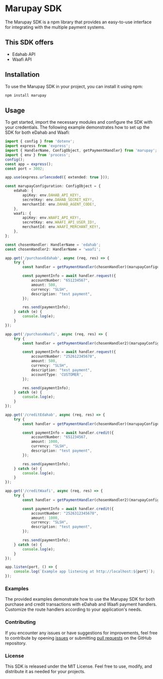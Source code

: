 # Marupay SDK

The Marupay SDK is a npm library that provides an easy-to-use interface for integrating with the multiple payment systems. 

## This SDK offers
- Edahab API
- Waafi API


## Installation

To use the Marupay SDK in your project, you can install it using npm:

```sh
npm install marupay
```

## Usage

To get started, import the necessary modules and configure the SDK with your credentials. The following example demonstrates how to set up the SDK for both eDahab and Waafi:

```typescript
import { config } from 'dotenv';
import express from 'express';
import { HandlerName, ConfigObject, getPaymentHandler} from 'marupay';
import { env } from 'process';
config();
const app = express();
const port = 3002;

app.use(express.urlencoded({ extended: true }));

const marupayConfiguration: ConfigObject = {
    edahab: {
        apiKey: env.DAHAB_API_KEY!,
        secretKey: env.DAHAB_SECRET_KEY!,
        merchantId: env.DAHAB_AGENT_CODE!,
    },
    waafi: {
        apiKey: env.WAAFI_API_KEY!,
        secretKey: env.WAAFI_API_USER_ID!,
        merchantId: env.WAAFI_MERCHANT_KEY!,
    },
};

const chosenHandler: HandlerName = 'edahab';
const chosenHandler2: HandlerName = 'waafi';

app.get('/purchaseEdahab', async (req, res) => {
    try {
        const handler = getPaymentHandler(chosenHandler)(marupayConfiguration[chosenHandler]!);

        const paymentInfo = await handler.request({
            accountNumber: "651234567",
            amount: 500,
            currency: "SLSH",
            description: "test payment",
        });

        res.send(paymentInfo);
    } catch (e) {
        console.log(e);
    }
});

app.get('/purchaseWaafi', async (req, res) => {
    try {
        const handler = getPaymentHandler(chosenHandler2)(marupayConfiguration[chosenHandler2]!);

        const paymentInfo = await handler.request({
            accountNumber: "252612345678",
            amount: 500,
            currency: "SLSH",
            description: "test payment",
            accountType: 'CUSTOMER',
        });

        res.send(paymentInfo);
    } catch (e) {
        console.log(e);
    }
});

app.get('/creditEdahab', async (req, res) => {
    try {
        const handler = getPaymentHandler(chosenHandler)(marupayConfiguration[chosenHandler]!);

        const paymentInfo = await handler.credit({
            accountNumber: "651234567,
            amount: 1000,
            currency: "SLSH",
            description: "test payment",
        });

        res.send(paymentInfo);
    } catch (e) {
        console.log(e);
    }
});

app.get('/creditWaafi', async (req, res) => {
    try {
        const handler = getPaymentHandler(chosenHandler2)(marupayConfiguration[chosenHandler2]!);

        const paymentInfo = await handler.credit({
            accountNumber: "2526312345678",
            amount: 1000,
            currency: "SLSH",
            description: "test payment",
        });

        res.send(paymentInfo);
    } catch (e) {
        console.log(e);
    }
});

app.listen(port, () => {
    console.log(`Example app listening at http://localhost:${port}`);
});
```

### Examples

The provided examples demonstrate how to use the Marupay SDK for both purchase and credit transactions with eDahab and Waafi payment handlers. Customize the route handlers according to your application's needs.

### Contributing
If you encounter any issues or have suggestions for improvements, feel free to contribute by opening [issues]('https://github.com/iamshabell/marupay/issues') or submitting [pull requests]('https://github.com/iamshabell/marupay/pulls') on the GitHub repository.

### License

This SDK is released under the MIT License. Feel free to use, modify, and distribute it as needed for your projects.